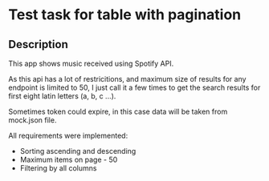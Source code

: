 # Test task for table with pagination

## Description

This app shows music received using Spotify API. 

As this api has a lot of restricitions, and maximum size of results for any endpoint is limited to 50, I just call it a few times to 
get the search results for first eight latin letters (a, b, c ...).

Sometimes token could expire, in this case data will be taken from mock.json file.

All requirements were implemented: 
* Sorting ascending and descending
* Maximum items on page - 50
* Filtering by all columns